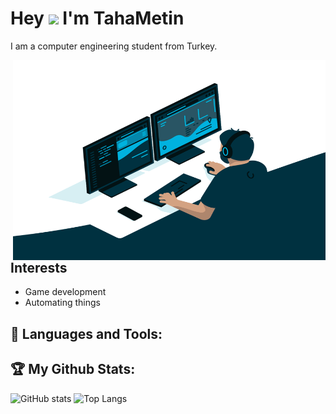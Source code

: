 # Hey <img src="https://media.giphy.com/media/hvRJCLFzcasrR4ia7z/giphy.gif" width="25px">  I'm TahaMetin 
I am a computer engineering student from Turkey.

<img align="right" alt="GIF" src="https://github.com/TahaMetin/TahaMetin/blob/main/code.gif?raw=true" width="500" height="320" />
  
## Interests ##
- Game development
- Automating things

## 🧰 Languages and Tools:


## :trophy: My Github Stats:
![GitHub stats](https://github-readme-stats.vercel.app/api?username=TahaMetin&show_icons=true&theme=tokyonight)
![Top Langs](https://github-readme-stats.vercel.app/api/top-langs/?username=TahaMetin&theme=tokyonight)
